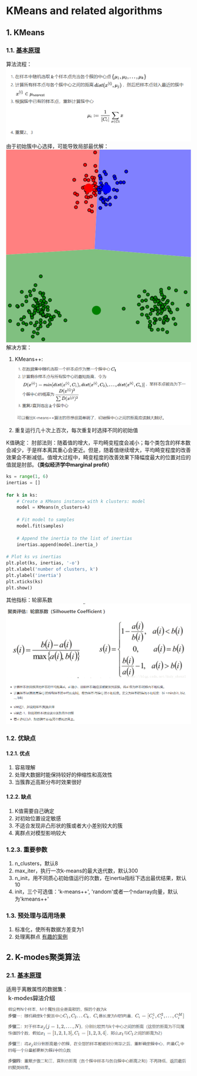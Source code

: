 # KMeans and related algorithms
## 1. KMeans
### 1.1. [基本原理](https://www.jianshu.com/p/e4d5a0fbcefe)
算法流程：
![KMeans](./pictures/KMeans.png)
由于初始簇中心选择，可能导致局部最优解：
![局部最优](./pictures/局部最优.png)
解决方案：
1. KMeans++:
![++](./pictures/KMeans++.png)
2. 重复运行几十次上百次，每次重复时选择不同的初始值

K值确定：
肘部法则：随着值的增大，平均畸变程度会减小；每个类包含的样本数会减少，于是样本离其重心会更近。但是，随着值继续增大，平均畸变程度的改善效果会不断减低。值增大过程中，畸变程度的改善效果下降幅度最大的位置对应的值就是肘部。**（类似经济学中marginal profit）**
```python
ks = range(1, 6)
inertias = []

for k in ks:
    # Create a KMeans instance with k clusters: model
    model = KMeans(n_clusters=k)
    
    # Fit model to samples
    model.fit(samples)
    
    # Append the inertia to the list of inertias
    inertias.append(model.inertia_)
    
# Plot ks vs inertias
plt.plot(ks, inertias, '-o')
plt.xlabel('number of clusters, k')
plt.ylabel('inertia')
plt.xticks(ks)
plt.show()
```
其他指标：轮廓系数
![轮廓](./pictures/轮廓.png)

### 1.2. 优缺点
#### 1.2.1. 优点
1. 容易理解
2. 处理大数据时能保持较好的伸缩性和高效性
3. 当簇靠近高斯分布时效果很好
#### 1.2.2. 缺点
1. K值需要自己确定
2. 对初始位置设定敏感
3. 不适合发现非凸形状的簇或者大小差别较大的簇
4. 离群点对模型影响较大

### 1.2.3. 重要参数
1. n_clusters，默认8
2. max_iter，执行一次k-means的最大迭代数，默认300
3. n_init，用不同质心初始值运行的次数，在inertia指标下选出最优结果，默认10
4. init，三个可选值：'k-means++', 'random'或者一个ndarray向量，默认为'kmeans++'

### 1.3. 预处理与适用场景
1. 标准化，使所有数据方差变为1
2. 处理离群点
[有趣的案例](https://blog.csdn.net/yunqiinsight/article/details/80134331)


## 2. K-modes聚类算法
### 2.1. [基本原理](https://blog.csdn.net/tyh70537/article/details/78158674)
适用于离散属性的数据集：
![modes](./pictures/modes.png)


